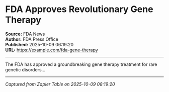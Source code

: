 # FDA Approves Revolutionary Gene Therapy

**Source:** FDA News  
**Author:** FDA Press Office  
**Published:** 2025-10-09 06:19:20  
**URL:** https://example.com/fda-gene-therapy  

---

The FDA has approved a groundbreaking gene therapy treatment for rare genetic disorders...

---
*Captured from Zapier Table on 2025-10-09 08:19:20*
